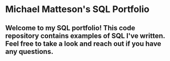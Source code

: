 # Michael Matteson's SQL Portfolio

## Welcome to my SQL portfolio! This code repository contains examples of SQL I've written. Feel free to take a look and reach out if you have any questions.
